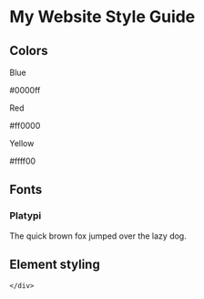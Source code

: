 <html>
  <head>
    <link rel="stylesheet" href="styleguidecss.css">
    <link rel="preconnect" href="https://fonts.googleapis.com">
    <link rel="preconnect" href="https://fonts.gstatic.com" crossorigin>
    <link href="https://fonts.googleapis.com/css2?family=Platypi:ital,wght@0,300..800;1,300..800&
  family=Roboto:ital,wght@0,100;0,300;0,400;0,500;0,700;0,900;1,100;1,300;1,400;1,500;1,700;1,900
  &family=Ubuntu:ital,wght@0,300;0,400;0,500;0,700;1,300;1,400;1,500;1,700&display=swap" rel="stylesheet">
  </head>
  <body>
    <style>
      "width: 1200px; height: 1200px;"
    </style>
    <h1>My Website Style Guide</h1>
    <div class="Container">
      <h2>Colors</h2>
      <div class="color-container">
        <div class="color-swatch blue">
          <p class="color-name">Blue</p>
          <p class="color-hex">#0000ff</p>
        </div>   
      </div>  
      <div class="color-container">
        <div class="color-swatch red">
          <p class="color-name">Red</p>
          <p class="color-hex">#ff0000</p>
        </div>
      </div>
        <div class="color-container">
          <div class="color-swatch yellow">
            <p class="color-name">Yellow</p>
            <p class="color-hex">#ffff00</p>
          </div> 
        </div>    
    </div>    
    <div class="Container">
      <h2>Fonts</h2>
      <div class="font-container"></div>
        <div class="Platypi"></div>
          <p><h3>Platypi</h3></p>
          <p>The quick brown fox jumped over the lazy dog.</p>
    </div>
    <div class="Container">
      <h2>Element styling</h2>
      
    </div>
  </body>
</html>
